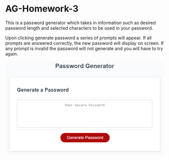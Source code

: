 # AG-Homework-3
This is a password generator which takes in information such as desired password length and selected characters to be used in your password.

Upon clicking generate password a series of prompts will appear. If all prompts are answered correctly, the new password will display on screen. If any prompt is invalid the password will not generate and you will have to try again.

![](Assets/03-javascript-homework-demo.png)
